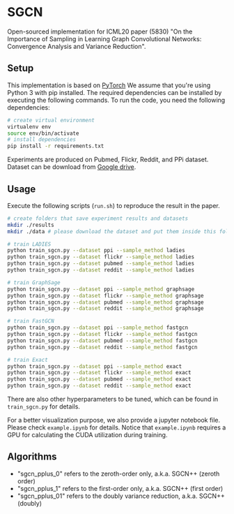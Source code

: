 # SGCN

Open-sourced implementation for ICML20 paper (5830) "On the Importance of Sampling in Learning Graph Convolutional Networks: 
Convergence Analysis and Variance Reduction".

## Setup
This implementation is based on [PyTorch](https://pytorch.org/) We assume that you're using Python 3 with pip installed. The required dependencies can be installed by executing the following commands.
To run the code, you need the following dependencies:

```bash
# create virtual environment
virtualenv env
source env/bin/activate
# install dependencies
pip install -r requirements.txt
```
  
Experiments are produced on Pubmed, Flickr, Reddit, and PPi dataset. Dataset can be download from [Google drive](https://drive.google.com/drive/folders/1wW8JwNkPbXZuv1gD4E3BAQ3CHBdqtEqm?usp=sharing).

## Usage
Execute the following scripts (`run.sh`) to reproduce the result in the paper. 

```bash
# create folders that save experiment results and datasets
mkdir ./results
mkdir ./data # please download the dataset and put them inside this folder

# train LADIES
python train_sgcn.py --dataset ppi --sample_method ladies
python train_sgcn.py --dataset flickr --sample_method ladies
python train_sgcn.py --dataset pubmed --sample_method ladies
python train_sgcn.py --dataset reddit --sample_method ladies

# train GraphSage
python train_sgcn.py --dataset ppi --sample_method graphsage
python train_sgcn.py --dataset flickr --sample_method graphsage
python train_sgcn.py --dataset pubmed --sample_method graphsage
python train_sgcn.py --dataset reddit --sample_method graphsage

# train FastGCN
python train_sgcn.py --dataset ppi --sample_method fastgcn
python train_sgcn.py --dataset flickr --sample_method fastgcn
python train_sgcn.py --dataset pubmed --sample_method fastgcn
python train_sgcn.py --dataset reddit --sample_method fastgcn

# train Exact
python train_sgcn.py --dataset ppi --sample_method exact
python train_sgcn.py --dataset flickr --sample_method exact
python train_sgcn.py --dataset pubmed --sample_method exact
python train_sgcn.py --dataset reddit --sample_method exact
```
There are also other hyperparameters to be tuned, which can be found in `train_sgcn.py` for details. 

For a better visualization purpose, we also provide a jupyter notebook file.
Please check `example.ipynb` for details. Notice that `example.ipynb` requires a GPU for calculating the CUDA utilization during training.

## Algorithms
- "sgcn_pplus_0" refers to the zeroth-order only, a.k.a. SGCN++ (zeroth order)
- "sgcn_pplus_1" refers to the first-order only, a.k.a. SGCN++ (first order)
- "sgcn_pplus_01" refers to the doubly variance reduction, a.k.a. SGCN++ (doubly)

